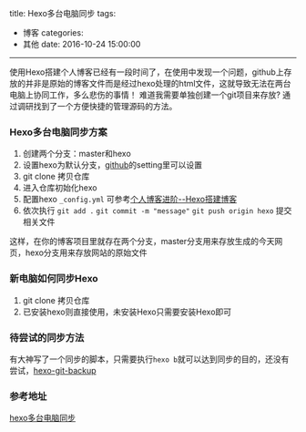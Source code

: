 title: Hexo多台电脑同步
tags:
  - 博客
categories:
  - 其他
date: 2016-10-24 15:00:00
---

使用Hexo搭建个人博客已经有一段时间了，在使用中发现一个问题，github上存放的并非是原始的博客文件而是经过hexo处理的html文件，这就导致无法在两台电脑上协同工作，多么悲伤的事情！
难道我需要单独创建一个git项目来存放? 通过调研找到了一个方便快捷的管理源码的方法。

### Hexo多台电脑同步方案

1. 创建两个分支：master和hexo
2. 设置hexo为默认分支，[github](https://www.github.com)的setting里可以设置
3. git clone 拷贝仓库
4. 进入仓库初始化hexo
5. 配置hexo `_config.yml` 可参考[个人博客进阶--Hexo搭建博客](http://www.ileafly.com/2016/08/25/%E4%B8%AA%E4%BA%BA%E5%8D%9A%E5%AE%A2%E8%BF%9B%E9%98%B6-Hexo%E6%90%AD%E5%BB%BA%E5%8D%9A%E5%AE%A2/)
6. 依次执行 `git add .` `git commit -m "message"` `git push origin hexo` 提交相关文件

这样，在你的博客项目里就存在两个分支，master分支用来存放生成的今天网页，hexo分支用来存放网站的原始文件

### 新电脑如何同步Hexo

1. git clone 拷贝仓库
2. 已安装hexo则直接使用，未安装Hexo只需要安装Hexo即可

### 待尝试的同步方法
有大神写了一个同步的脚本，只需要执行`hexo b`就可以达到同步的目的，还没有尝试，[hexo-git-backup](https://github.com/coneycode/hexo-git-backup)

### 参考地址
[hexo多台电脑同步](https://www.zhihu.com/question/21193762)
